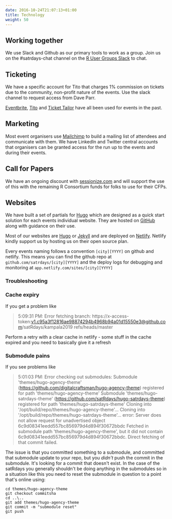 ```yaml
---
date: 2016-10-24T21:07:13+01:00
title: Technology
weight: 50
---
```



## Working together
We use Slack and Github as our primary tools to work as a group. Join us on the #satrdays-chat channel on the [R User Groups Slack](https://join.slack.com/t/rusergroups/shared_invite/enQtMjEyNDA3MzcyMjczLTE3NWEzNjQ3MjZiMWM0OGE2ZWFiZDliNTY4NTJjYWY1NGNjMmNlNDUzNzkzOTZmMDBjYjRiZjFhNjk4MDY0ZGY) to chat.

## Ticketing
We have a specific account for Tito that charges 1% commission on tickets due to the community, non-profit nature of the events. Use the slack channel to request access from Dave Parr.

[Eventbrite](https://www.eventbrite.com/), [Tito](https://www.eventbrite.com/) and [Ticket Tailor](https://www.eventbrite.com/) have all been used for events in the past.

## Marketing
Most event organisers use [Mailchimp](//mailchimp.com) to build a mailing list of attendees and communicate with them. We have LinkedIn and Twitter central accounts that organisers can be granted access for the run up to the events and during their events.

## Call for Papers
We have an ongoing discount with [sessionize.com](//sessionize.com) and will support the use of this with the remaining R Consortium funds for folks to use for their CFPs.

## Websites
We have built a set of partials for [Hugo](//gohugo.io) which are designed as a quick start solution for each events individual website. They are hosted on [GitHub](https://github.com/satRdays/satRday_site_template) along with guidance on their use.

Most of our websites are [Hugo](//gohugo.io) or [Jekyll](//jekyllrb.com) and are deployed on [Netlify](//netlify.com). Netlify kindly support us by hosting us on their open source plan.

Every events naming follows a convention `[city][YYYY]` on github and netlify. This means you can find the github repo at `github.com/satrdays/[city][YYYY]` and the deploy logs for debugging and monitoring at `app.netlify.com/sites/[city][YYYY]`

### Troubleshooting

### Cache expiry
If you get a problem like
> 5:09:31 PM: Error fetching branch: https://x-access-token:v1.c95a3f12816ae98874294b4968b94a01d15550e3@github.com/satRdays/kampala2019 refs/heads/master

Perform a retry with a clear cache in netlify - some stuff in the cache expired and you need to basically give it a refresh

### Submodule pains
If you see problems like 
> 5:01:03 PM: Error checking out submodules: Submodule 'themes/hugo-agency-theme' (https://github.com/digitalcraftsman/hugo-agency-theme) registered for path 'themes/hugo-agency-theme'
> Submodule 'themes/hugo-satrdays-theme' (https://github.com/satRdays/hugo-satrdays-theme) registered for path 'themes/hugo-satrdays-theme'
> Cloning into '/opt/build/repo/themes/hugo-agency-theme'...
> Cloning into '/opt/build/repo/themes/hugo-satrdays-theme'...
> error: Server does not allow request for unadvertised object 6c9d08341eedd557bc856979d4d894f30672bbdc
> Fetched in submodule path 'themes/hugo-agency-theme', but it did not contain 6c9d08341eedd557bc856979d4d894f30672bbdc. Direct fetching of that commit failed.

The issue is that you committed something to a submodule, and committed that submodule update to your repo, but you *didn't* push the commit in the submodule. It's looking for a commit that doesn't exist. In the case of the satRdays you generally shouldn't be doing anything in the submodules so in a situation like this you need to reset the submodule in question to a point that's online using:
```
cd themes/hugo-agency-theme
git checkout commitsha
cd ..\..
git add themes/hugo-agency-theme
git commit -m "submodule reset"
git push
```

